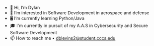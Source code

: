 - 👋 Hi, I’m Dylan
- 👀 I’m interested in Software Development in aerospace and defense
- 🖥 I’m currently learning Python/Java
- 🎓 I'm currently in pursuit of my A.A.S in Cybersecurity and Secure Software Development
- 📫 How to reach me • dblevins2@student.cccs.edu
